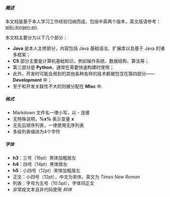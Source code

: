 ##### 概述

本文档是基于本人学习工作经验归纳而成，包括中英两个版本，英文版请参考：[wiki-kingen-en](https://github.com/eastsunrise/wiki-kingen-en).

本文档主要分为以下几个部分：

- **Java** 是本人主修部分，内容包括 Java 基础语法、扩展库以及基于 Java 的诸多框架；
- **CS** 部分主要是计算机基础知识，例如操作系统、数据结构、算法等；
- 第三部分是 **Python**，通常在需要快速构建时使用；
- 此外，开发时可能会用到的其他各种各样的技术都被包含在第四部分—— **Development** 中；
- 至于和开发关联性不大的则被分配在 **Misc** 中.

##### 格式

- Markdown 文件名一律小写，以 *-* 连接
- 无特殊说明，**%x%** 表示变量 **x**
- 无先后顺序列表，一律使用无序列表
- 多级列表缩进为4个字符

##### 字体

- **h3**：三号（16pt）黑体加粗居左
- **h4**：四号（14pt）黑体居左
- **h5**：小四号（12pt）宋体加粗居左
- 正文：小四号（12pt），中文为宋体，英文为 *Times New Roman*
- 列表：字号为五号（10.5pt），字体同正文
- 非常规文本且非代码使用 *斜体*